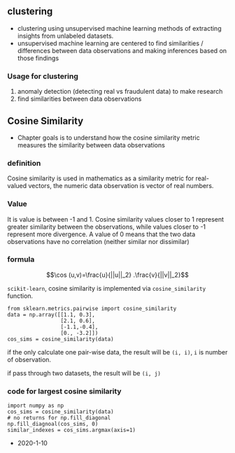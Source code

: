 
## clustering

* clustering using unsupervised machine learning methods of extracting insights from unlabeled datasets.
* unsupervised machine learning are centered to find similarities / differences between data observations and making inferences based on those findings


### Usage for clustering
1. anomaly detection (detecting real vs fraudulent data) to make research
2. find similarities between data observations

## Cosine Similarity

* Chapter goals is to understand how the cosine similarity metric measures the similarity between data observations

### definition
Cosine similarity is used in mathematics as a similarity metric for real-valued vectors, the numeric data observation is vector of real numbers. 

### Value 
It is value is between -1 and 1. Cosine similarity values closer to 1 represent greater similarity between the observations, while values closer to -1 represent more divergence. A value of 0 means that the two data observations have no correlation (neither similar nor dissimilar)

### formula

$$\cos (u,v)=\frac{u}{||u||_2} .\frac{v}{||v||_2}$$

`scikit-learn`, cosine similarity is implemented via `cosine_similarity` function.

```
from sklearn.metrics.pairwise import cosine_similarity
data = np.array([[1.1, 0.3],
                 [2.1, 0.6],
                 [-1.1,-0.4],
                 [0., -3.2]])
cos_sims = cosine_similarity(data)                 
```
if the only calculate one pair-wise data, the result will be `(i, i)`, `i` is number of observation.

if pass through two datasets, the result will be `(i, j)`

### code for largest cosine similarity

```
import numpy as np
cos_sims = cosine_similarity(data)
# no returns for np.fill_diagonal
np.fill_diagnoal(cos_sims, 0)
similar_indexes = cos_sims.argmax(axis=1)
```
* 2020-1-10














